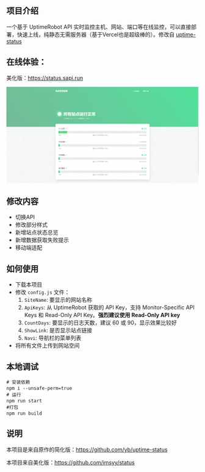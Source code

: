 ## 项目介绍
一个基于 UptimeRobot API 实时监控主机、网站、端口等在线监控，可以直接部署，快速上线，纯静态无需服务器（基于Vercel也是超级棒的）。修改自 [uptime-status](https://github.com/yb/uptime-status) 

## 在线体验： 
美化版：<https://status.sapi.run>  

![](./public/Snipaste1.png)

## 修改内容

- 切换API
- 修改部分样式
- 新增站点状态总览
- 新增数据获取失败提示
- 移动端适配


## 如何使用

- 下载本项目
- 修改 `config.js` 文件：
   1. `SiteName`: 要显示的网站名称
   2. `ApiKeys`: 从 UptimeRobot 获取的 API Key，支持 Monitor-Specific API Keys 和 Read-Only API Key。**强烈建议使用 Read-Only API  key**
   3. `CountDays`: 要显示的日志天数，建议 60 或 90，显示效果比较好
   4. `ShowLink`: 是否显示站点链接
   5. `Navi`: 导航栏的菜单列表
- 将所有文件上传到网站空间


## 本地调试
```
# 安装依赖
npm i --unsafe-perm=true
# 运行
npm run start
#打包
npm run build
```

## 说明
本项目是来自原作的简化版：https://github.com/yb/uptime-status

本项目来自美化版：https://github.com/imsyy/status 